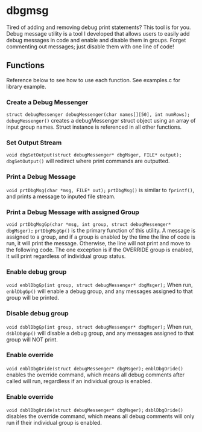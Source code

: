 # dbgmsg
Tired of adding and removing debug print statements? This tool is for you. Debug message utility is a tool I developed that allows users to easily add debug messages in code and enable and disable them in groups. Forget commenting out messages; just disable them with one line of code!

## Functions
Reference below to see how to use each function. See examples.c for library example.

### Create a Debug Messenger
`struct debugMessenger debugMessenger(char names[][50], int numRows);`
`debugMessenger()` creates a debugMessenger struct object using an array of input group names. Struct instance is referenced in all other functions.

### Set Output Stream
`void dbgSetOutput(struct debugMessenger* dbgMsger, FILE* output);`
`dbgSetOutput()` will redirect where print commands are outputted.

### Print a Debug Message
`void prtDbgMsg(char *msg, FILE* out);`
`prtDbgMsg()` is similar to `fprintf()`, and prints a message to inputed file stream.

### Print a Debug Message with assigned Group
`void prtDbgMsgGp(char *msg, int group, struct debugMessenger* dbgMsger);`
`prtDbgMsgGp()` is the primary function of this utility. A message is assigned to a group, and if a group is enabled by the time the line of code is run, it will print the message. Otherwise, the line will not print and move to the following code. The one exception is if the OVERRIDE group is enabled, it will print regardless of individual group status.

### Enable debug group
`void enblDbgGp(int group, struct debugMessenger* dbgMsger);`
When run, `enblDbgGp()` will enable a debug group, and any messages assigned to that group will be printed. 

### Disable debug group
`void dsblDbgGp(int group, struct debugMessenger* dbgMsger);`
When run, `dsblDbgGp()` will disable a debug group, and any messages assigned to that group will NOT print. 

### Enable override
`void enblDbgOride(struct debugMessenger* dbgMsger);`
`enblDbgOride()` enables the override command, which means all debug comments after called will run, regardless if an individual group is enabled.

### Enable override
`void dsblDbgOride(struct debugMessenger* dbgMsger);`
`dsblDbgOride()` disables the override command, which means all debug comments will only run if their individual group is enabled.